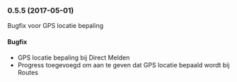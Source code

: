 <a name="0.5.5"></a>
### 0.5.5 (2017-05-01)

Bugfix voor GPS locatie bepaling

#### Bugfix

* GPS locatie bepaling bij Direct Melden
* Progress toegevoegd om aan te geven dat GPS locatie bepaald wordt bij Routes
